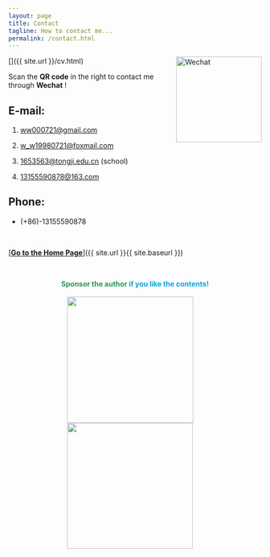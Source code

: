 ```yaml
---
layout: page
title: Contact
tagline: How to contact me...
permalink: /contact.html
---
```

[<img src='https://nono721-1300921342.cos.ap-shanghai.myqcloud.com/WechatMe.png' alt="Wechat" title="Wei Wang" width="170" style='float:right;'/>]({{ site.url }}/cv.html)

Scan the **QR code** in the right to contact me through **Wechat** ! 


## **E-mail:** 

1. <a href="mailto:ww000721@gmail.com">ww000721@gmail.com</A>

2. <a href="mailto:w_w19980721@foxmail.com">w_w19980721@foxmail.com</A>

3. <a href="mailto:1653563@tongji.edu.cn">1653563@tongji.edu.cn</A> (school)

4. <a href="mailto:13155590878@163.com">13155590878@163.com</A>

## **Phone:**

* (+86)-13155590878

&ensp;

[<b><u>Go to the Home Page</u></b>]({{ site.url }}{{ site.baseurl }})

&ensp;

<center class="half">
<font color="#26975b"><b>Sponsor the author </b></font><font color="#08a2e4"><b>if you like the contents!</b></font><br/><br/>
</center>

<center class="half">
    <img src="https://nono721-1300921342.cos.ap-shanghai.myqcloud.com/WechatPay.png" width="251" style="margin-right:20px"/><img src="https://nono721-1300921342.cos.ap-shanghai.myqcloud.com/AliPay.png" width="250" style="margin-right:20px"/>
</center>

&ensp;